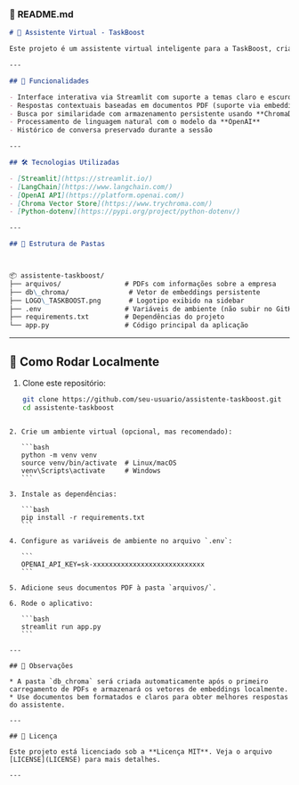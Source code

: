 

### 📘 **README.md**

```markdown
# 🤖 Assistente Virtual - TaskBoost

Este projeto é um assistente virtual inteligente para a TaskBoost, criado com **Streamlit**, **LangChain** e **OpenAI**, com capacidade de responder perguntas com base em documentos internos da empresa (em PDF). O objetivo é oferecer uma interface amigável e funcional que ajude clientes ou visitantes a tirar dúvidas sobre a empresa e seus serviços.

---

## 🚀 Funcionalidades

- Interface interativa via Streamlit com suporte a temas claro e escuro
- Respostas contextuais baseadas em documentos PDF (suporte via embeddings)
- Busca por similaridade com armazenamento persistente usando **ChromaDB**
- Processamento de linguagem natural com o modelo da **OpenAI**
- Histórico de conversa preservado durante a sessão

---

## 🛠️ Tecnologias Utilizadas

- [Streamlit](https://streamlit.io/)
- [LangChain](https://www.langchain.com/)
- [OpenAI API](https://platform.openai.com/)
- [Chroma Vector Store](https://www.trychroma.com/)
- [Python-dotenv](https://pypi.org/project/python-dotenv/)

---

## 📁 Estrutura de Pastas



📦 assistente-taskboost/
├── arquivos/                # PDFs com informações sobre a empresa
├── db\_chroma/               # Vetor de embeddings persistente
├── LOGO\_TASKBOOST.png       # Logotipo exibido na sidebar
├── .env                     # Variáveis de ambiente (não subir no GitHub!)
├── requirements.txt         # Dependências do projeto
└── app.py                   # Código principal da aplicação

````

---

## 📄 Como Rodar Localmente

1. Clone este repositório:
   ```bash
   git clone https://github.com/seu-usuario/assistente-taskboost.git
   cd assistente-taskboost
````

2. Crie um ambiente virtual (opcional, mas recomendado):

   ```bash
   python -m venv venv
   source venv/bin/activate  # Linux/macOS
   venv\Scripts\activate     # Windows
   ```

3. Instale as dependências:

   ```bash
   pip install -r requirements.txt
   ```

4. Configure as variáveis de ambiente no arquivo `.env`:

   ```
   OPENAI_API_KEY=sk-xxxxxxxxxxxxxxxxxxxxxxxxxxxx
   ```

5. Adicione seus documentos PDF à pasta `arquivos/`.

6. Rode o aplicativo:

   ```bash
   streamlit run app.py
   ```

---

## 🧠 Observações

* A pasta `db_chroma` será criada automaticamente após o primeiro carregamento de PDFs e armazenará os vetores de embeddings localmente.
* Use documentos bem formatados e claros para obter melhores respostas do assistente.

---

## 📜 Licença

Este projeto está licenciado sob a **Licença MIT**. Veja o arquivo [LICENSE](LICENSE) para mais detalhes.

---

